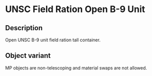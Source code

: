 # UNSC Field Ration Open B-9 Unit

## Description

Open UNSC B-9 unit field ration tall container.

## Object variant

MP objects are non-telescoping and material swaps are not allowed.

